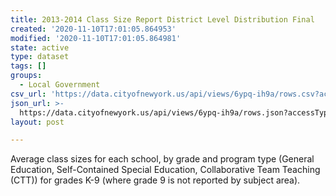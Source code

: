 ```yaml
---
title: 2013-2014 Class Size Report District Level Distribution Final
created: '2020-11-10T17:01:05.864953'
modified: '2020-11-10T17:01:05.864981'
state: active
type: dataset
tags: []
groups:
  - Local Government
csv_url: 'https://data.cityofnewyork.us/api/views/6ypq-ih9a/rows.csv?accessType=DOWNLOAD'
json_url: >-
  https://data.cityofnewyork.us/api/views/6ypq-ih9a/rows.json?accessType=DOWNLOAD
layout: post

---
```

Average class sizes for each school, by grade and program type (General Education, Self-Contained Special Education, Collaborative Team Teaching (CTT)) for grades K-9 (where grade 9 is not reported by subject area).
